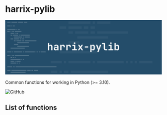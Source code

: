 # harrix-pylib

![harrix-pylib](img/featured-image.svg)

Common functions for working in Python (>= 3.10).

![GitHub](https://img.shields.io/github/license/Harrix/harrix-pylib)

## List of functions
